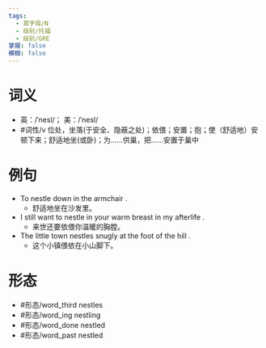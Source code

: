 ```yaml
---
tags:
  - 首字母/N
  - 级别/托福
  - 级别/GRE
掌握: false
模糊: false
---
```

# 词义
- 英：/ˈnesl/； 美：/ˈnesl/
- #词性/v  位处，坐落(于安全、隐蔽之处)；依偎；安置；抱；使（舒适地）安顿下来；舒适地坐(或卧)；为……供巢，把……安置于巢中
# 例句
- To nestle down in the armchair .
	- 舒适地坐在沙发里。
- I still want to nestle in your warm breast in my afterlife .
	- 来世还要依偎你温暖的胸膛。
- The little town nestles snugly at the foot of the hill .
	- 这个小镇偎依在小山脚下。
# 形态
- #形态/word_third nestles
- #形态/word_ing nestling
- #形态/word_done nestled
- #形态/word_past nestled
